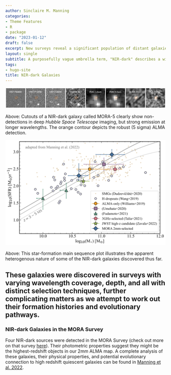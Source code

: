 ```yaml
---
author: Sinclaire M. Manning
categories:
- Theme Features
- R
- package
date: "2023-01-12"
draft: false
excerpt: New surveys reveal a significant population of distant galaxies which have gone undetected in the deepest available optical and near-infrared observations. 
layout: single
subtitle: A purposefully vague umbrella term, "NIR-dark" describes a wide array of distant and dust-obscured galaxies characterized by their lack of optical/near-infrared detections, but strong far-infrared, millimeter, and/or radio wavelengths. Our challenge now is to disentangle the distinct galaxy populations which may exist within this broad framework.
tags:
- hugo-site
title: NIR-dark Galaxies
---
```


![mora-5 cutout](cutoutfig_s5_oct15.png)

Above: Cutouts of a NIR-dark galaxy called MORA-5 clearly show non-detections in deep _Hubble Space Telescope_ imaging, but strong emission at longer wavelengths. The orange contour depicts the robust (5 sigma) ALMA detection.

![NIR-dark MS Plot](sfr_mstar_NIRdark_aug23_2022.png)

Above: This star-formation main sequence plot illustrates the apparent heterogenous nature of some of the NIR-dark galaxies discovered thus far.

These galaxies were discovered in surveys with varying wavelength coverage, depth, and all with distinct selection techniques, further complicating matters as we attempt to work out their formation histories and evolutionary pathways. 
---

### NIR-dark Galaxies in the MORA Survey
Four NIR-dark sources were detected in the MORA Survey (check out more on that survey [here](../mora)). Their photometric properties suggest they might be the highest-redshift objects in our 2mm ALMA map. A complete analysis of these galaxies, their physical properties, and potential evolutionary connection to high redshift quiescent galaxies can be found in [Manning et al. 2022](https://ui.adsabs.harvard.edu/abs/2022ApJ...925...23M/abstract).  

